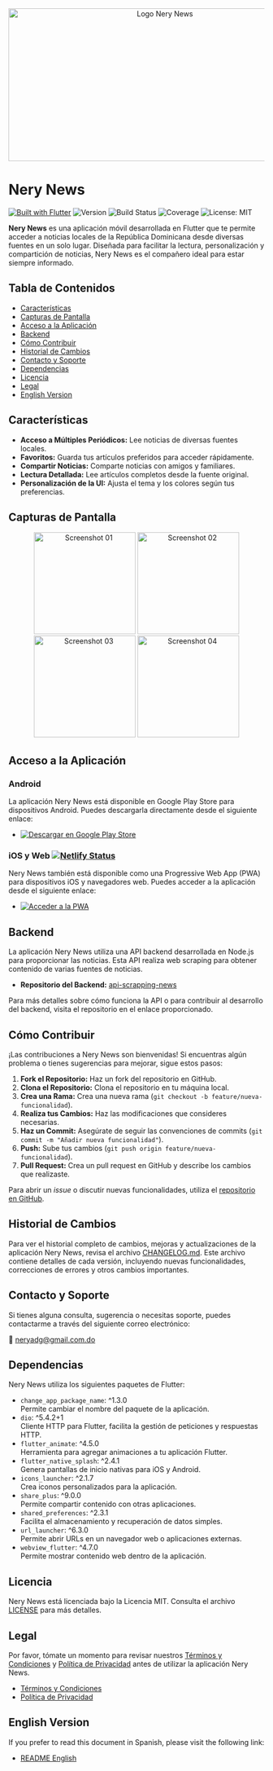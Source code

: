 <div align="center">
  <img src="https://github.com/neryad/rd_loca_news/blob/dev/assets/nerylogoR.png?raw=true" 
       alt="Logo Nery News" 
       width="600" 
       height="300">
</div>

# Nery News

[![Built with Flutter](https://img.shields.io/badge/Built_with-Flutter-blue.svg)](https://flutter.dev/)
![Version](https://img.shields.io/badge/Version-1.0.0-blue)
![Build Status](https://img.shields.io/badge/Build-Passing-brightgreen)
![Coverage](https://img.shields.io/badge/Coverage-90%25-brightgreen)
![License: MIT](https://img.shields.io/badge/License-MIT-yellow.svg)

**Nery News** es una aplicación móvil desarrollada en Flutter que te permite acceder a noticias locales de la República Dominicana desde diversas fuentes en un solo lugar. Diseñada para facilitar la lectura, personalización y compartición de noticias, Nery News es el compañero ideal para estar siempre informado.

## Tabla de Contenidos

- [Características](#características)
- [Capturas de Pantalla](#capturas-de-pantalla)
- [Acceso a la Aplicación](#acceso-a-la-aplicación)
- [Backend](#backend)
- [Cómo Contribuir](#cómo-contribuir)
- [Historial de Cambios](#historial-de-cambios)
- [Contacto y Soporte](#contacto-y-soporte)
- [Dependencias](#dependencias)
- [Licencia](#licencia)
- [Legal](#legal)
- [English Version](#versión-en-inglés)

## Características

- **Acceso a Múltiples Periódicos:** Lee noticias de diversas fuentes locales.
- **Favoritos:** Guarda tus artículos preferidos para acceder rápidamente.
- **Compartir Noticias:** Comparte noticias con amigos y familiares.
- **Lectura Detallada:** Lee artículos completos desde la fuente original.
- **Personalización de la UI:** Ajusta el tema y los colores según tus preferencias.

## Capturas de Pantalla

<div align="center">
  <img src="https://github.com/user-attachments/assets/6a44eff3-a44a-431a-971f-3872c3a864f1" 
       alt="Screenshot 01" 
       width="200" 
       height="auto">
  <img src="https://github.com/user-attachments/assets/939644f2-5af2-4db8-b5bd-4ed1db891208" 
       alt="Screenshot 02" 
       width="200" 
       height="auto">
  <img src="https://github.com/user-attachments/assets/3aceda41-1bc5-4173-94be-a35bc764b88a" 
       alt="Screenshot 03" 
       width="200" 
       height="auto">
  <img src="https://github.com/user-attachments/assets/44c95173-a323-4686-8aeb-3f52e66932a5" 
       alt="Screenshot 04" 
       width="200" 
       height="auto">
</div>

## Acceso a la Aplicación

### Android

La aplicación Nery News está disponible en Google Play Store para dispositivos Android. Puedes descargarla directamente desde el siguiente enlace:

- [![Descargar en Google Play Store](https://img.shields.io/badge/Google%20Play-Download-brightgreen)](https://play.google.com/store/apps/details?id=com.neryad.nerynews)

### iOS y Web [![Netlify Status](https://api.netlify.com/api/v1/badges/a4c91845-4e77-4bcd-ae18-52c8181785e4/deploy-status)](https://app.netlify.com/sites/nerynews/deploys)

Nery News también está disponible como una Progressive Web App (PWA) para dispositivos iOS y navegadores web. Puedes acceder a la aplicación desde el siguiente enlace:

- [![Acceder a la PWA](https://img.shields.io/badge/PWA-Access%20Now-blue)](https://nerynews.netlify.app/)

## Backend

La aplicación Nery News utiliza una API backend desarrollada en Node.js para proporcionar las noticias. Esta API realiza web scraping para obtener contenido de varias fuentes de noticias.

- **Repositorio del Backend:** [api-scrapping-news](https://github.com/neryad/api-scrapping-news)

Para más detalles sobre cómo funciona la API o para contribuir al desarrollo del backend, visita el repositorio en el enlace proporcionado.

## Cómo Contribuir

¡Las contribuciones a Nery News son bienvenidas! Si encuentras algún problema o tienes sugerencias para mejorar, sigue estos pasos:

1. **Fork el Repositorio:** Haz un fork del repositorio en GitHub.
2. **Clona el Repositorio:** Clona el repositorio en tu máquina local.
3. **Crea una Rama:** Crea una nueva rama (`git checkout -b feature/nueva-funcionalidad`).
4. **Realiza tus Cambios:** Haz las modificaciones que consideres necesarias.
5. **Haz un Commit:** Asegúrate de seguir las convenciones de commits (`git commit -m "Añadir nueva funcionalidad"`).
6. **Push:** Sube tus cambios (`git push origin feature/nueva-funcionalidad`).
7. **Pull Request:** Crea un pull request en GitHub y describe los cambios que realizaste.

Para abrir un *issue* o discutir nuevas funcionalidades, utiliza el [repositorio en GitHub](https://github.com/neryad/rd_loca_news).

## Historial de Cambios

Para ver el historial completo de cambios, mejoras y actualizaciones de la aplicación Nery News, revisa el archivo [CHANGELOG.md](./CHANGELOG.md). Este archivo contiene detalles de cada versión, incluyendo nuevas funcionalidades, correcciones de errores y otros cambios importantes.

## Contacto y Soporte

Si tienes alguna consulta, sugerencia o necesitas soporte, puedes contactarme a través del siguiente correo electrónico:

📧 neryadg@gmail.com.do

## Dependencias

Nery News utiliza los siguientes paquetes de Flutter:

- `change_app_package_name`: ^1.3.0  
  Permite cambiar el nombre del paquete de la aplicación.
- `dio`: ^5.4.2+1  
  Cliente HTTP para Flutter, facilita la gestión de peticiones y respuestas HTTP.
- `flutter_animate`: ^4.5.0  
  Herramienta para agregar animaciones a tu aplicación Flutter.
- `flutter_native_splash`: ^2.4.1  
  Genera pantallas de inicio nativas para iOS y Android.
- `icons_launcher`: ^2.1.7  
  Crea iconos personalizados para la aplicación.
- `share_plus`: ^9.0.0  
  Permite compartir contenido con otras aplicaciones.
- `shared_preferences`: ^2.3.1  
  Facilita el almacenamiento y recuperación de datos simples.
- `url_launcher`: ^6.3.0  
  Permite abrir URLs en un navegador web o aplicaciones externas.
- `webview_flutter`: ^4.7.0  
  Permite mostrar contenido web dentro de la aplicación.

## Licencia

Nery News está licenciada bajo la Licencia MIT. Consulta el archivo [LICENSE](/LICENSE) para más detalles.

## Legal

Por favor, tómate un momento para revisar nuestros [Términos y Condiciones](./TERMS_AND_CONDITIONS.md) y [Política de Privacidad](./PRIVACY_POLICY.md) antes de utilizar la aplicación Nery News.

- [Términos y Condiciones](./TERMS_AND_CONDITIONS.md)
- [Política de Privacidad](./PRIVACY_POLICY.md)

 ## English Version

If you prefer to read this document in Spanish, please visit the following link:

- [README English](./README_EN.md)
